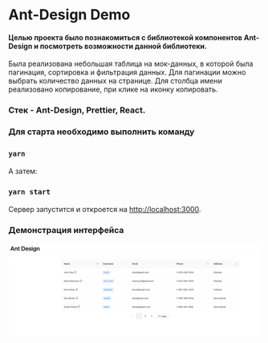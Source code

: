 # Ant-Design Demo

#### Целью проекта было познакомиться с библиотекой компонентов Ant-Design и посмотреть возможности данной библиотеки.

Была реализована небольшая таблица на мок-данных, в которой была пагинация, сортировка и фильтрация данных.
Для пагинации можно выбрать количество данных на странице.
Для столбца имени реализовано копирование, при клике на иконку копировать.

### Стек - Ant-Design, Prettier, React.

### Для старта необходимо выполнить команду 

### `yarn`

А затем:

### `yarn start`

Сервер запустится и откроется на [http://localhost:3000](http://localhost:3000).

### Демонстрация интерфейса

<img src="./public/screens/img.png" alt="prod-Proj1">


